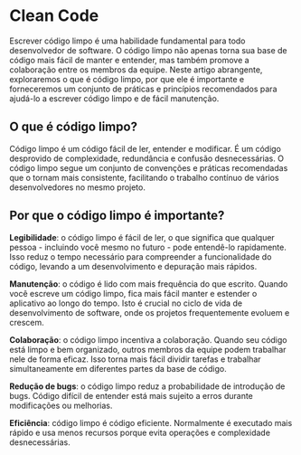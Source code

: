 # Clean Code <!-- {docsify-ignore-all} -->

Escrever código limpo é uma habilidade fundamental para todo desenvolvedor de software. O código limpo não apenas torna sua base de código mais fácil de manter e entender, mas também promove a colaboração entre os membros da equipe. Neste artigo abrangente, exploraremos o que é código limpo, por que ele é importante e forneceremos um conjunto de práticas e princípios recomendados para ajudá-lo a escrever código limpo e de fácil manutenção.

## O que é código limpo?
Código limpo é um código fácil de ler, entender e modificar. É um código desprovido de complexidade, redundância e confusão desnecessárias. O código limpo segue um conjunto de convenções e práticas recomendadas que o tornam mais consistente, facilitando o trabalho contínuo de vários desenvolvedores no mesmo projeto.

## Por que o código limpo é importante?
**Legibilidade**: o código limpo é fácil de ler, o que significa que qualquer pessoa - incluindo você mesmo no futuro - pode entendê-lo rapidamente. Isso reduz o tempo necessário para compreender a funcionalidade do código, levando a um desenvolvimento e depuração mais rápidos.

**Manutenção**: o código é lido com mais frequência do que escrito. Quando você escreve um código limpo, fica mais fácil manter e estender o aplicativo ao longo do tempo. Isto é crucial no ciclo de vida de desenvolvimento de software, onde os projetos frequentemente evoluem e crescem.

**Colaboração**: o código limpo incentiva a colaboração. Quando seu código está limpo e bem organizado, outros membros da equipe podem trabalhar nele de forma eficaz. Isso torna mais fácil dividir tarefas e trabalhar simultaneamente em diferentes partes da base de código.

**Redução de bugs**: o código limpo reduz a probabilidade de introdução de bugs. Código difícil de entender está mais sujeito a erros durante modificações ou melhorias.

**Eficiência**: código limpo é código eficiente. Normalmente é executado mais rápido e usa menos recursos porque evita operações e complexidade desnecessárias.